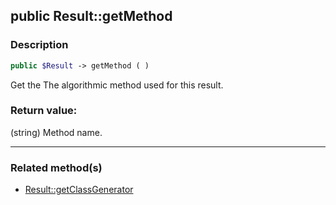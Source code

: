 ## public Result::getMethod

### Description    

```php
public $Result -> getMethod ( )
```

Get the The algorithmic method used for this result.    


### Return value:   

(string) Method name.


---------------------------------------

### Related method(s)      

* [Result::getClassGenerator](../Result%20Class/public%20Result--getClassGenerator.md)    
